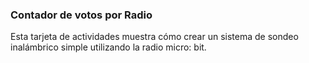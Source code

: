 ### Contador de votos por Radio

Esta tarjeta de actividades muestra cómo crear un sistema de sondeo inalámbrico simple utilizando
la radio micro: bit.
